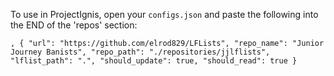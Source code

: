 To use in ProjectIgnis, open your `configs.json` and paste the following into the END of the 'repos' section:


`,
{
	"url": "https://github.com/elrod829/LFLists",
     	"repo_name": "Junior Journey Banists",
	"repo_path": "./repositories/jjlflists",
	"lflist_path": ".",
   	"should_update": true,
	"should_read": true
}`
